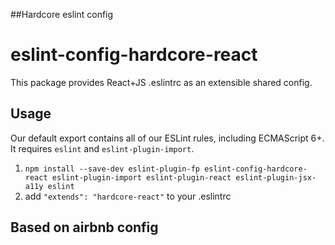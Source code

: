 ##Hardcore eslint config

# eslint-config-hardcore-react

This package provides React+JS .eslintrc as an extensible shared config.

## Usage

Our default export contains all of our ESLint rules, including ECMAScript 6+. It requires `eslint` and `eslint-plugin-import`.

1. `npm install --save-dev eslint-plugin-fp eslint-config-hardcore-react eslint-plugin-import eslint-plugin-react eslint-plugin-jsx-a11y eslint`
2. add `"extends": "hardcore-react"` to your .eslintrc

## Based on airbnb config
